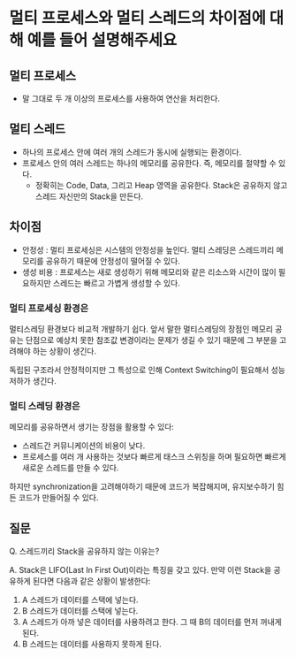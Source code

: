 # 멀티 프로세스와 멀티 스레드의 차이점에 대해 예를 들어 설명해주세요

## 멀티 프로세스
* 말 그대로 두 개 이상의 프로세스를 사용하여 연산을 처리한다.

## 멀티 스레드
* 하나의 프로세스 안에 여러 개의 스레드가 동시에 실행되는 환경이다.
* 프로세스 안의 여러 스레드는 하나의 메모리를 공유한다. 즉, 메모리를 절약할 수 있다.
    * 정확히는 Code, Data, 그리고 Heap 영역을 공유한다. Stack은 공유하지 않고 스레드 자신만의 Stack을 만든다.

## 차이점
* 안정성 : 멀티 프로세싱은 시스템의 안정성을 높인다. 멀티 스레딩은 스레드끼리 메모리를 공유하기 때문에 안정성이 떨어질 수 있다.
* 생성 비용 : 프로세스는 새로 생성하기 위해 메모리와 같은 리소스와 시간이 많이 필요하지만 스레드는 빠르고 가볍게 생성할 수 있다.

### 멀티 프로세싱 환경은
멀티스레딩 환경보다 비교적 개발하기 쉽다. 앞서 말한 멀티스레딩의 장점인 메모리 공유는 단점으로 예상치 못한 참조값 변경이라는 문제가 생길 수 있기 때문에 그 부분을 고려해야 하는 상황이 생긴다.

독립된 구조라서 안정적이지만 그 특성으로 인해 Context Switching이 필요해서 성능 저하가 생긴다.

### 멀티 스레딩 환경은
메모리를 공유하면서 생기는 장점을 활용할 수 있다:
* 스레드간 커뮤니케이션의 비용이 낮다.
* 프로세스를 여러 개 사용하는 것보다 빠르게 태스크 스위칭을 하며 필요하면 빠르게 새로운 스레드를 만들 수 있다.

하지만 synchronization을 고려해야하기 때문에 코드가 복잡해지며, 유지보수하기 힘든 코드가 만들어질 수 있다.


## 질문
Q. 스레드끼리 Stack을 공유하지 않는 이유는?


A. Stack은 LIFO(Last In First Out)이라는 특징을 갖고 있다. 만약 이런 Stack을 공유하게 된다면 다음과 같은 상황이 발생한다:
1. A 스레드가 데이터를 스택에 넣는다.
2. B 스레드가 데이터를 스택에 넣는다.
3. A 스레드가 아까 넣은 데이터를 사용하려고 한다. 그 때 B의 데이터를 먼저 꺼내게 된다.
4. B 스레드는 데이터를 사용하지 못하게 된다.
